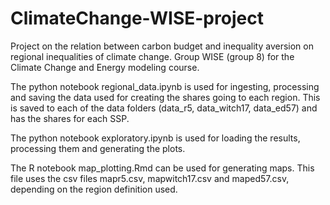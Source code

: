 # ClimateChange-WISE-project
Project on the relation between carbon budget and inequality aversion on regional inequalities of climate change. Group WISE (group 8) for the Climate Change and Energy modeling course.

The python notebook regional_data.ipynb is used for ingesting, processing and saving the data used for creating the shares going to each region. This is saved to each of the data folders (data_r5, data_witch17, data_ed57) and has the shares for each SSP.

The python notebook exploratory.ipynb is used for loading the results, processing them and generating the plots.

The R notebook map_plotting.Rmd can be used for generating maps. This file uses the csv files mapr5.csv, mapwitch17.csv and maped57.csv, depending on the region definition used.
